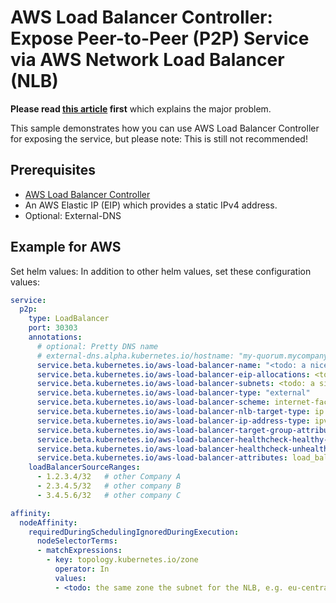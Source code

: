 # AWS Load Balancer Controller: Expose Peer-to-Peer (P2P) Service via AWS Network Load Balancer (NLB)

**Please read [this article](./../../../../docs/aws_nlb/README.md) first** which explains the major problem.

This sample demonstrates how you can use AWS Load Balancer Controller for exposing the service, but please note: This is still not recommended!

## Prerequisites

- [AWS Load Balancer Controller](https://kubernetes-sigs.github.io/aws-load-balancer-controller/)
- An AWS Elastic IP (EIP) which provides a static IPv4 address.
- Optional: External-DNS

## Example for AWS

Set helm values: In addition to other helm values, set these configuration values:

```yaml
service:
  p2p:
    type: LoadBalancer
    port: 30303
    annotations:
      # optional: Pretty DNS name
      # external-dns.alpha.kubernetes.io/hostname: "my-quorum.mycompany.com"
      service.beta.kubernetes.io/aws-load-balancer-name: "<todo: a nice for for the NLB>"
      service.beta.kubernetes.io/aws-load-balancer-eip-allocations: <todo: The EIP, e.g. eipallow-somevalue>
      service.beta.kubernetes.io/aws-load-balancer-subnets: <todo: a single public subnet, must be the same AZ as in nodeAffinity, see below>
      service.beta.kubernetes.io/aws-load-balancer-type: "external"
      service.beta.kubernetes.io/aws-load-balancer-scheme: internet-facing
      service.beta.kubernetes.io/aws-load-balancer-nlb-target-type: ip
      service.beta.kubernetes.io/aws-load-balancer-ip-address-type: ipv4
      service.beta.kubernetes.io/aws-load-balancer-target-group-attributes: preserve_client_ip.enabled=true,deregistration_delay.timeout_seconds=120,deregistration_delay.connection_termination.enabled=true,stickiness.enabled=true,stickiness.type=source_ip
      service.beta.kubernetes.io/aws-load-balancer-healthcheck-healthy-threshold: "2"
      service.beta.kubernetes.io/aws-load-balancer-healthcheck-unhealthy-threshold: "2"
      service.beta.kubernetes.io/aws-load-balancer-attributes: load_balancing.cross_zone.enabled=false
    loadBalancerSourceRanges:
      - 1.2.3.4/32   # other Company A
      - 2.3.4.5/32   # other company B
      - 3.4.5.6/32   # other company C

affinity:
  nodeAffinity:
    requiredDuringSchedulingIgnoredDuringExecution:
      nodeSelectorTerms:
      - matchExpressions:
        - key: topology.kubernetes.io/zone
          operator: In
          values:
          - <todo: the same zone the subnet for the NLB, e.g. eu-central-1a>

```
